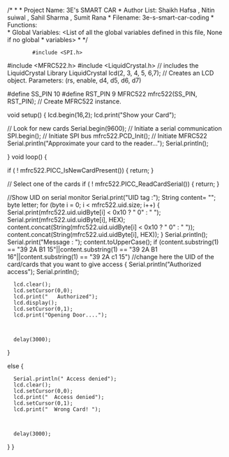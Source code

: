  /*
                            *
                            * Project Name: 	3E's SMART CAR
                            * Author List: 		Shaikh Hafsa , Nitin suiwal , Sahil Sharma , Sumit Rana
                            * Filename: 		3e-s-smart-car-coding
                            * Functions: 		
                            * Global Variables:	<List of all the global variables defined in this file, None if no global
                            *			variables>
                            *
                            */
						
            #include <SPI.h>
#include <MFRC522.h>
#include <LiquidCrystal.h> // includes the LiquidCrystal Library
LiquidCrystal lcd(2, 3, 4, 5, 6,7); // Creates an LCD object. Parameters: (rs, enable, d4, d5, d6, d7)
 
#define SS_PIN 10
#define RST_PIN 9
MFRC522 mfrc522(SS_PIN, RST_PIN);   // Create MFRC522 instance.
 
void setup() 
{
  lcd.begin(16,2);
  lcd.print("Show your Card");
  
  // Look for new cards
  Serial.begin(9600);   // Initiate a serial communication
  SPI.begin();      // Initiate  SPI bus
  mfrc522.PCD_Init();   // Initiate MFRC522
  Serial.println("Approximate your card to the reader...");
  Serial.println();

}
void loop() 
{
  
 
  if ( ! mfrc522.PICC_IsNewCardPresent()) 
  {
    return;
  }
  
  // Select one of the cards
  if ( ! mfrc522.PICC_ReadCardSerial()) 
  {
    return;
  }
  
  //Show UID on serial monitor
  Serial.print("UID tag :");
  String content= "";
  byte letter;
  for (byte i = 0; i < mfrc522.uid.size; i++) 
  {
     Serial.print(mfrc522.uid.uidByte[i] < 0x10 ? " 0" : " ");
     Serial.print(mfrc522.uid.uidByte[i], HEX);
     content.concat(String(mfrc522.uid.uidByte[i] < 0x10 ? " 0" : " "));
     content.concat(String(mfrc522.uid.uidByte[i], HEX));
  }
  Serial.println();
  Serial.print("Message : ");
  content.toUpperCase();
  if (content.substring(1) == "39 2A B1 15"||content.substring(1) == "39 2A B1 16"||content.substring(1) == "39 2A c1 15") //change here the UID of the card/cards that you want to give access
  {
      Serial.println("Authorized access");
      Serial.println();
      
      lcd.clear();
      lcd.setCursor(0,0);
      lcd.print("   Authorized");
      lcd.display();
      lcd.setCursor(0,1);
      lcd.print("Opening Door....");
     
     
      
      delay(3000);
  }
 
 else   {

      Serial.println(" Access denied");
      lcd.clear();
      lcd.setCursor(0,0);
      lcd.print("  Access denied");
      lcd.setCursor(0,1);
      lcd.print("  Wrong Card! ");
      
      
      
      delay(3000);

      
  }
} 
